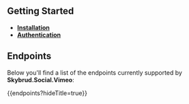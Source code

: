 ## Getting Started

- [**Installation**](./installation.md)
- [**Authentication**](./authentication/)

## Endpoints

Below you'll find a list of the endpoints currently supported by **Skybrud.Social.Vimeo**:

{{endpoints?hideTitle=true}}